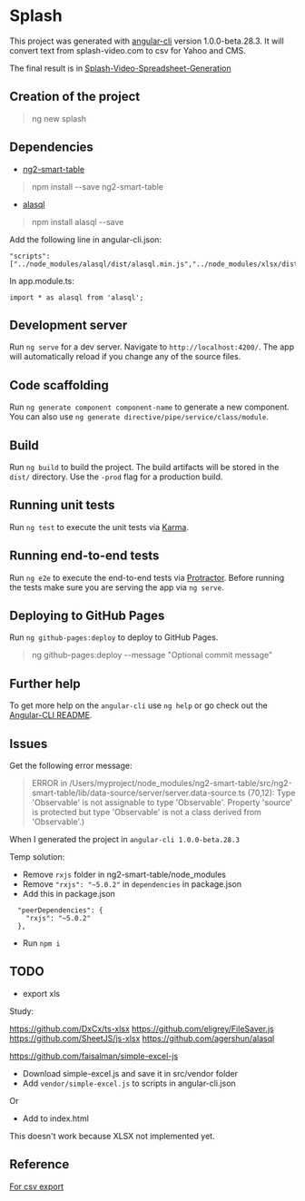 # Splash

This project was generated with [angular-cli](https://github.com/angular/angular-cli) version 1.0.0-beta.28.3. It will convert text from splash-video.com to csv for Yahoo and CMS.

The final result is in [Splash-Video-Spreadsheet-Generation](http://zhouhao.cf/splash/)

## Creation of the project

> ng new splash

## Dependencies

- [ng2-smart-table](https://github.com/akveo/ng2-smart-table)

> npm install --save ng2-smart-table

- [alasql](https://github.com/agershun/alasql)

> npm install alasql --save

Add the following line in angular-cli.json:
```
"scripts": ["../node_modules/alasql/dist/alasql.min.js","../node_modules/xlsx/dist/xlsx.core.min.js"]
```

In app.module.ts:

`import * as alasql from 'alasql';`

## Development server
Run `ng serve` for a dev server. Navigate to `http://localhost:4200/`. The app will automatically reload if you change any of the source files.

## Code scaffolding

Run `ng generate component component-name` to generate a new component. You can also use `ng generate directive/pipe/service/class/module`.

## Build

Run `ng build` to build the project. The build artifacts will be stored in the `dist/` directory. Use the `-prod` flag for a production build.

## Running unit tests

Run `ng test` to execute the unit tests via [Karma](https://karma-runner.github.io).

## Running end-to-end tests

Run `ng e2e` to execute the end-to-end tests via [Protractor](http://www.protractortest.org/).
Before running the tests make sure you are serving the app via `ng serve`.

## Deploying to GitHub Pages

Run `ng github-pages:deploy` to deploy to GitHub Pages.

> ng github-pages:deploy --message "Optional commit message"

## Further help

To get more help on the `angular-cli` use `ng help` or go check out the [Angular-CLI README](https://github.com/angular/angular-cli/blob/master/README.md).

## Issues

Get the following error message:

> ERROR in /Users/myproject/node_modules/ng2-smart-table/src/ng2-smart-table/lib/data-source/server/server.data-source.ts (70,12): Type 'Observable<Response>' is not assignable to type 'Observable<any>'.
  Property 'source' is protected but type 'Observable<T>' is not a class derived from 'Observable<T>'.)

When I generated the project in `angular-cli 1.0.0-beta.28.3`

Temp solution:

- Remove `rxjs` folder in ng2-smart-table/node_modules
- Remove `"rxjs": "~5.0.2"` in `dependencies` in package.json
- Add this in package.json
```
  "peerDependencies": {
    "rxjs": "~5.0.2"
  },
```
- Run `npm i`

## TODO

- export xls

Study:

https://github.com/DxCx/ts-xlsx
https://github.com/eligrey/FileSaver.js
https://github.com/SheetJS/js-xlsx
https://github.com/agershun/alasql

https://github.com/faisalman/simple-excel-js

- Download simple-excel.js and save it in src/vendor folder
- Add `vendor/simple-excel.js` to scripts in angular-cli.json

Or 

- Add to index.html

This doesn't work because XLSX not implemented yet.

## Reference

[For csv export](http://halistechnology.com/2015/05/28/use-javascript-to-export-your-data-as-csv/)
